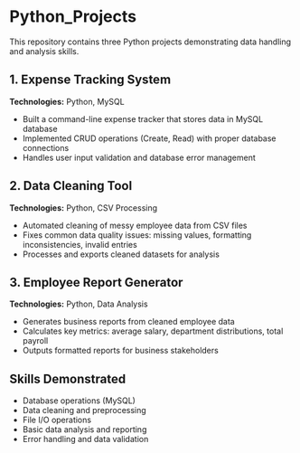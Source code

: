 # Python_Projects

This repository contains three Python projects demonstrating data handling and analysis skills.

## 1. Expense Tracking System
**Technologies:** Python, MySQL
- Built a command-line expense tracker that stores data in MySQL database
- Implemented CRUD operations (Create, Read) with proper database connections
- Handles user input validation and database error management

## 2. Data Cleaning Tool  
**Technologies:** Python, CSV Processing
- Automated cleaning of messy employee data from CSV files
- Fixes common data quality issues: missing values, formatting inconsistencies, invalid entries
- Processes and exports cleaned datasets for analysis

## 3. Employee Report Generator
**Technologies:** Python, Data Analysis
- Generates business reports from cleaned employee data
- Calculates key metrics: average salary, department distributions, total payroll
- Outputs formatted reports for business stakeholders

## Skills Demonstrated
- Database operations (MySQL)
- Data cleaning and preprocessing
- File I/O operations
- Basic data analysis and reporting
- Error handling and data validation

